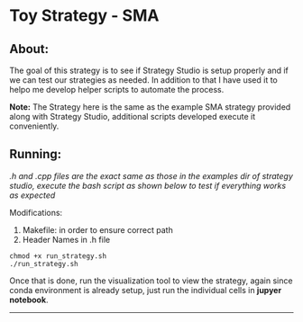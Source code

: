 # Toy Strategy - SMA

## About:

The goal of this strategy is to see if Strategy Studio is setup properly and if we can test our strategies as needed. In addition to that I have used it to helpo me develop helper scripts to automate the process.

**Note:** The Strategy here is the same as the example SMA strategy provided along with Strategy Studio, additional scripts developed execute it conveniently.

## Running:

*.h and .cpp files are the exact same as those in the examples dir of strategy studio, execute the bash script as shown below to test if everything works as expected*

Modifications:
1) Makefile: in order to ensure correct path
2) Header Names in .h file

```
chmod +x run_strategy.sh
./run_strategy.sh
```

Once that is done, run the visualization tool to view the strategy, again since conda environment is already setup, just run the individual cells in **jupyer notebook**.

___
